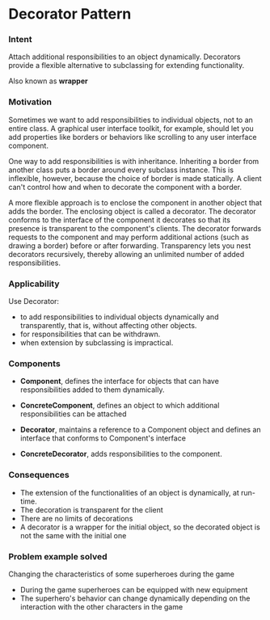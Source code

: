 # Decorator Pattern

### Intent

Attach additional responsibilities to an object dynamically. Decorators provide
a flexible alternative to subclassing for extending functionality. 

Also known as **wrapper**

### Motivation

Sometimes we want to add responsibilities to individual objects, not to an entire
class. A graphical user interface toolkit, for example, should let you add
properties like borders or behaviors like scrolling to any user interface
component.


One way to add responsibilities is with inheritance. Inheriting a border from
another class puts a border around every subclass instance. This is inflexible,
however, because the choice of border is made statically. A client can't control
how and when to decorate the component with a border.


A more flexible approach is to enclose the component in another object that adds
the border. The enclosing object is called a decorator. The decorator conforms
to the interface of the component it decorates so that its presence is transparent
to the component's clients. The decorator forwards requests to the component and
may perform additional actions (such as drawing a border) before or after
forwarding. Transparency lets you nest decorators recursively, thereby allowing
an unlimited number of added responsibilities.


### Applicability

Use Decorator:

- to add responsibilities to individual objects dynamically and transparently, that is, without affecting other objects.
- for responsibilities that can be withdrawn.
- when extension by subclassing is impractical.

### Components

- **Component**, defines the interface for objects that can have responsibilities added to them dynamically.

- **ConcreteComponent**, defines an object to which additional responsibilities can be attached

- **Decorator**, maintains a reference to a Component object and defines an interface that conforms to Component's interface

- **ConcreteDecorator**, adds responsibilities to the component.

### Consequences

- The extension of the functionalities of an object is dynamically, at run-time.
- The decoration is transparent for the client
- There are no limits of decorations
- A decorator is a wrapper for the initial object, so the decorated object is not the same with the initial one

### Problem example solved

Changing the characteristics of some superheroes during the game
- During the game superheroes can be equipped with new equipment
- The superhero's behavior can change dynamically depending on the interaction with the other characters in the game
